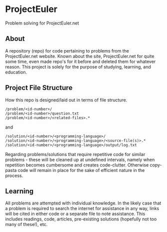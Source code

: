# ProjectEuler
Problem solving for ProjectEuler.net

## About
A repository (repo) for code pertaining to problems from the ProjectEuler.net website. Known about the site, ProjectEuler.net for quite some time, even made repo's for it before and deleted them for whatever reason. This project is solely for the purpose of studying, learning, and education.

## Project File Structure
How this repo is designed/laid out in terms of file structure.
```
/problem/<id-number>/
/problem/<id-number>/question.txt
/problem/<id-number>/<related-files>.*
```
and
```
/solution/<id-number>/<programming-language>/
/solution/<id-number>/<programming-language>/<source-file(s)>.*
/solution/<id-number>/<programming-language>/output/log.txt
```

Regarding problems/solutions that require repetitive code for similar problems - these will be cleaned up at undefined intervals, namely when repetition becomes cumbersome and creates code-clutter. Otherwise copy-pasta code will remain in place for the sake of efficient nature in the process.

## Learning
All problems are attempted with individual knowledge. In the likely case that a problem is required to search the internet for assistance in any way, links will be cited in either code or a separate file to note assistance. This includes readings, code, articles, pre-existing solutions (hopefully not too many of these!), etc.
